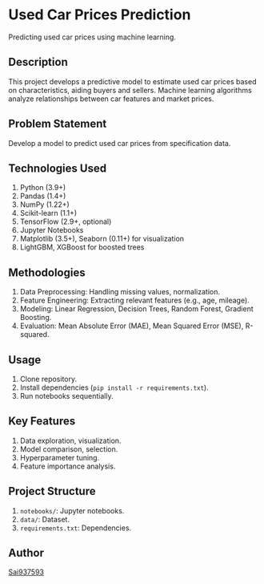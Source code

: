 # Used Car Prices Prediction

Predicting used car prices using machine learning.


## Description
This project develops a predictive model to estimate used car prices based on characteristics, aiding buyers and sellers. Machine learning algorithms analyze relationships between car features and market prices.


## Problem Statement
Develop a model to predict used car prices from specification data.


## Technologies Used
1.  Python (3.9+)
2.  Pandas (1.4+)
3.  NumPy (1.22+)
4.  Scikit-learn (1.1+)
5.  TensorFlow (2.9+, optional)
6.  Jupyter Notebooks
7.  Matplotlib (3.5+), Seaborn (0.11+) for visualization
8.  LightGBM, XGBoost for boosted trees


## Methodologies
1.  Data Preprocessing: Handling missing values, normalization.
2.  Feature Engineering: Extracting relevant features (e.g., age, mileage).
3.  Modeling: Linear Regression, Decision Trees, Random Forest, Gradient Boosting.
4.  Evaluation: Mean Absolute Error (MAE), Mean Squared Error (MSE), R-squared.


## Usage
1.  Clone repository.
2.  Install dependencies (`pip install -r requirements.txt`).
3.  Run notebooks sequentially.


## Key Features
1.  Data exploration, visualization.
2.  Model comparison, selection.
3.  Hyperparameter tuning.
4.  Feature importance analysis.


## Project Structure
1.  `notebooks/`: Jupyter notebooks.
2.  `data/`: Dataset.
3.  `requirements.txt`: Dependencies.


## Author
[Sai937593](https://github.com/Sai937593)